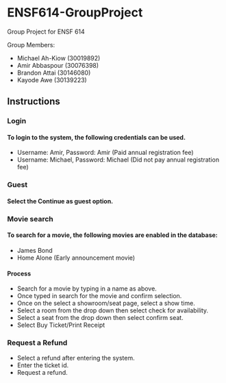 # ENSF614-GroupProject
Group Project for ENSF 614

Group Members: 
- Michael Ah-Kiow (30019892) 
- Amir Abbaspour (30076398) 
- Brandon Attai (30146080) 
- Kayode Awe (30139223) 

## Instructions

### Login
 #### To login to the system, the following credentials can be used. 
 - Username: Amir, Password: Amir (Paid annual registration fee)
 - Username: Michael, Password: Michael (Did not pay annual registration fee)

### Guest
#### Select the Continue as guest option.

### Movie search
#### To search for a movie, the following movies are enabled in the database:
- James Bond 
- Home Alone (Early announcement movie)

#### Process
- Search for a movie by typing in a name as above. 
- Once typed in search for the movie and confirm selection. 
- Once on the select a showroom/seat page, select a show time. 
- Select a room from the drop down then select check for availability.
- Select a seat from the drop down then select confirm seat.
- Select Buy Ticket/Print Receipt

### Request a Refund

- Select a refund after entering the system.
- Enter the ticket id.
- Request a refund. 
